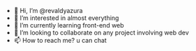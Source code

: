 - 👋 Hi, I’m @revaldyazura
- 👀 I’m interested in almost everything
- 🌱 I’m currently learning front-end web
- 💞️ I’m looking to collaborate on any project involving web dev
- 📫 How to reach me? u can chat

<!---
revaldyazura/revaldyazura is a ✨ special ✨ repository because its `README.md` (this file) appears on your GitHub profile.
You can click the Preview link to take a look at your changes.
--->
